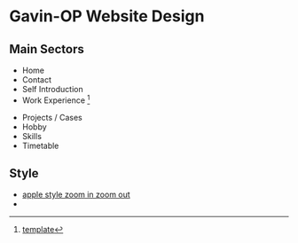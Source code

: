 # Gavin-OP Website Design

## Main Sectors

- Home
- Contact
- Self Introduction
- Work Experience [^1]   
[^1]: [template](https://webflow.com/made-in-webflow/website/Portfolio-Website-Free-Template)  
- Projects / Cases
- Hobby
- Skills
- Timetable

## Style  
- [apple style zoom in zoom out](https://medium.com/geekculture/how-to-jazz-up-your-website-like-apple-with-javascript-eed2bf227fec)
- 